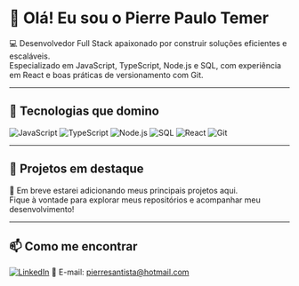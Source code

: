 # 👋 Olá! Eu sou o Pierre Paulo Temer

💻 Desenvolvedor Full Stack apaixonado por construir soluções eficientes e escaláveis.  
Especializado em JavaScript, TypeScript, Node.js e SQL, com experiência em React e boas práticas de versionamento com Git.

---

## 🚀 Tecnologias que domino

![JavaScript](https://img.shields.io/badge/-JavaScript-F7DF1E?style=flat-square&logo=javascript)
![TypeScript](https://img.shields.io/badge/-TypeScript-3178C6?style=flat-square&logo=typescript&logoColor=white)
![Node.js](https://img.shields.io/badge/-Node.js-339933?style=flat-square&logo=node.js&logoColor=white)
![SQL](https://img.shields.io/badge/-SQL-4479A1?style=flat-square&logo=postgresql&logoColor=white)
![React](https://img.shields.io/badge/-React-61DAFB?style=flat-square&logo=react)
![Git](https://img.shields.io/badge/-Git-F05032?style=flat-square&logo=git&logoColor=white)

---

## 🧩 Projetos em destaque

🚧 Em breve estarei adicionando meus principais projetos aqui.  
Fique à vontade para explorar meus repositórios e acompanhar meu desenvolvimento!

---

## 📫 Como me encontrar

[![LinkedIn](https://img.shields.io/badge/-LinkedIn-0A66C2?style=flat-square&logo=linkedin&logoColor=white)](https://www.linkedin.com/in/pierre-paulo-temer-88514a189/)
📧 E-mail: pierresantista@hotmail.com
